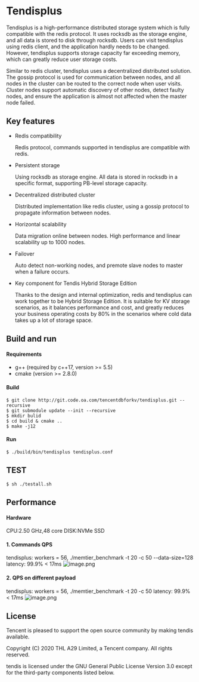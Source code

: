 # Tendisplus

Tendisplus is a high-performance distributed storage system which is fully compatible with the redis protocol. It uses rocksdb as the storage engine, and all data is stored to disk through rocksdb. Users can visit tendisplus using redis client, and the application hardly needs to be changed. However, tendisplus supports storage capacity far exceeding memory, which can greatly reduce user storage costs.

Similar to redis cluster, tendisplus uses a decentralized distributed solution. The gossip protocol is used for communication between nodes, and all nodes in the cluster can be routed to the correct node when user visits. Cluster nodes support automatic discovery of other nodes, detect faulty nodes, and ensure the application is almost not affected when the master node failed.

## Key features
- Redis compatibility
  
  Redis protocol, commands supported in tendisplus are compatible with redis.

- Persistent storage
  
  Using rocksdb as storage engine. All data is stored in rocksdb in a specific format, supporting PB-level storage capacity.

- Decentralized distributed cluster
  
  Distributed implementation like redis cluster, using a gossip protocol to propagate information between nodes.

- Horizontal scalability
  
  Data migration online between nodes. High performance and linear scalability up to 1000 nodes.

- Failover
  
  Auto detect non-working nodes, and premote slave nodes to master when a failure occurs. 
  
- Key component for Tendis Hybrid Storage Edition 
  
  Thanks to the design and internal optimization, redis and tendisplus can work together to be 
  Hybrid Storage Edition. It is suitable for KV storage scenarios, as it balances performance and cost, and greatly reduces your business operating costs by 80% in the scenarios where cold data takes up a lot of storage space. 


## Build and run

#### Requirements

* g++ (required by c++17, version >= 5.5)
* cmake (version >= 2.8.0)

#### Build

```
$ git clone http://git.code.oa.com/tencentdbforkv/tendisplus.git --recursive
$ git submodule update --init --recursive
$ mkdir bulid
$ cd build & cmake ..
$ make -j12
```

#### Run
```
$ ./build/bin/tendisplus tendisplus.conf
```

## TEST
```
$ sh ./testall.sh
```

## Performance

#### Hardware
CPU:2.50 GHz,48 core
DISK:NVMe SSD

#### 1. Commands QPS
tendisplus: workers = 56, ./memtier_benchmark -t 20 -c 50 --data-size=128
latency: 99.9% < 17ms
![image.png](/uploads/D5E7C12D017E438CB2898148F4F582B2/image.png)

#### 2. QPS on different payload
tendisplus: workers = 56, ./memtier_benchmark -t 20 -c 50
latency: 99.9% < 17ms
![image.png](/uploads/D0684E6F5E2845BBB6745FA84B4443F2/image.png)

## License
Tencent is pleased to support the open source community by making tendis available. 

Copyright (C) 2020 THL A29 Limited, a Tencent company.  All rights reserved. 

tendis is licensed under the GNU General Public License Version 3.0 except for the third-party components listed below. 
